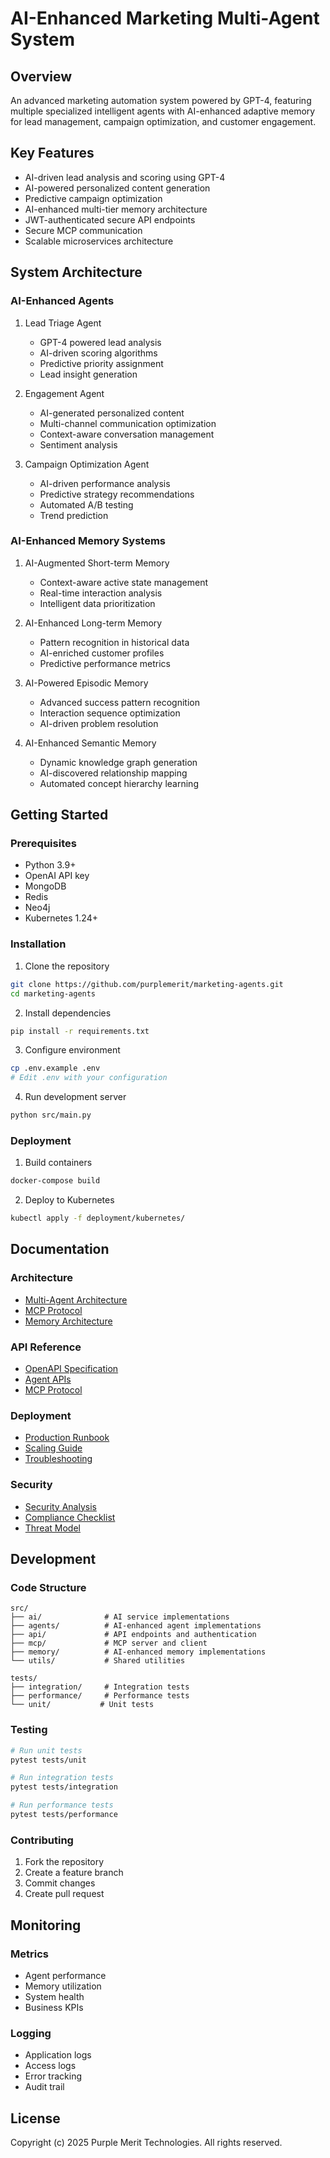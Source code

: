 # AI-Enhanced Marketing Multi-Agent System

## Overview
An advanced marketing automation system powered by GPT-4, featuring multiple specialized intelligent agents with AI-enhanced adaptive memory for lead management, campaign optimization, and customer engagement.

## Key Features
- AI-driven lead analysis and scoring using GPT-4
- AI-powered personalized content generation
- Predictive campaign optimization
- AI-enhanced multi-tier memory architecture
- JWT-authenticated secure API endpoints
- Secure MCP communication
- Scalable microservices architecture

## System Architecture

### AI-Enhanced Agents
1. Lead Triage Agent
   - GPT-4 powered lead analysis
   - AI-driven scoring algorithms
   - Predictive priority assignment
   - Lead insight generation

2. Engagement Agent
   - AI-generated personalized content
   - Multi-channel communication optimization
   - Context-aware conversation management
   - Sentiment analysis

3. Campaign Optimization Agent
   - AI-driven performance analysis
   - Predictive strategy recommendations
   - Automated A/B testing
   - Trend prediction

### AI-Enhanced Memory Systems
1. AI-Augmented Short-term Memory
   - Context-aware active state management
   - Real-time interaction analysis
   - Intelligent data prioritization

2. AI-Enhanced Long-term Memory
   - Pattern recognition in historical data
   - AI-enriched customer profiles
   - Predictive performance metrics

3. AI-Powered Episodic Memory
   - Advanced success pattern recognition
   - Interaction sequence optimization
   - AI-driven problem resolution

4. AI-Enhanced Semantic Memory
   - Dynamic knowledge graph generation
   - AI-discovered relationship mapping
   - Automated concept hierarchy learning

## Getting Started

### Prerequisites
- Python 3.9+
- OpenAI API key
- MongoDB
- Redis
- Neo4j
- Kubernetes 1.24+

### Installation

1. Clone the repository
```bash
git clone https://github.com/purplemerit/marketing-agents.git
cd marketing-agents
```

2. Install dependencies
```bash
pip install -r requirements.txt
```

3. Configure environment
```bash
cp .env.example .env
# Edit .env with your configuration
```

4. Run development server
```bash
python src/main.py
```

### Deployment

1. Build containers
```bash
docker-compose build
```

2. Deploy to Kubernetes
```bash
kubectl apply -f deployment/kubernetes/
```

## Documentation

### Architecture
- [Multi-Agent Architecture](docs/architecture/ADR-001-multi-agent-architecture.md)
- [MCP Protocol](docs/architecture/ADR-002-mcp-protocol.md)
- [Memory Architecture](docs/architecture/ADR-004-memory-architecture.md)

### API Reference
- [OpenAPI Specification](docs/api/openapi.yaml)
- [Agent APIs](docs/api/agent-apis.md)
- [MCP Protocol](docs/api/mcp-protocol.md)

### Deployment
- [Production Runbook](docs/deployment/production-runbook.md)
- [Scaling Guide](docs/deployment/scaling-guide.md)
- [Troubleshooting](docs/deployment/troubleshooting.md)

### Security
- [Security Analysis](docs/security/security-analysis.md)
- [Compliance Checklist](docs/security/compliance-checklist.md)
- [Threat Model](docs/security/threat-model.md)

## Development

### Code Structure
```
src/
├── ai/              # AI service implementations
├── agents/          # AI-enhanced agent implementations
├── api/             # API endpoints and authentication
├── mcp/             # MCP server and client
├── memory/          # AI-enhanced memory implementations
└── utils/           # Shared utilities

tests/
├── integration/     # Integration tests
├── performance/     # Performance tests
└── unit/           # Unit tests
```

### Testing
```bash
# Run unit tests
pytest tests/unit

# Run integration tests
pytest tests/integration

# Run performance tests
pytest tests/performance
```

### Contributing
1. Fork the repository
2. Create a feature branch
3. Commit changes
4. Create pull request

## Monitoring

### Metrics
- Agent performance
- Memory utilization
- System health
- Business KPIs

### Logging
- Application logs
- Access logs
- Error tracking
- Audit trail

## License
Copyright (c) 2025 Purple Merit Technologies. All rights reserved.
